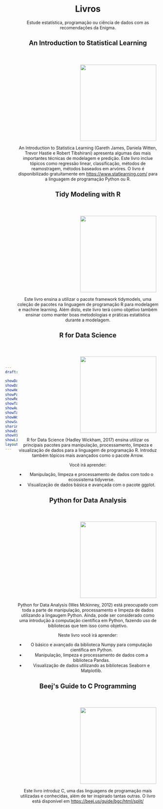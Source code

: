 ```yaml
---
draft: false

showDate : false
showDateUpdated: false
showHeadingAnchors: false
showPagination: false
showReadingTime: false
showTableOfContents: true
showAuthor: false
showTaxonomies: false 
showWordCount: false
showSummary: false
sharingLinks: false
showEdit: false
showViews: false
showLikes: false
layoutBackgroundHeaderSpace: false
---
```


<style>

    body {
        display: flex;
        align-items: center;
    }

    img {
        margin-left: 200px;
        margin-top: 40px;
    }

    .description {
        margin-bottom: 25px;
    }

</style>

<header id="title-block-header" class="quarto-title-block default">
<div class="quarto-title">
<h1 class="title">Livros</h1>
</div>

<div>
  <div class="description">
    Estude estatística, programação ou ciência de dados com as recomendações da Enigma.
  </div>
</div>

<main>
</main>
<h2>An Introduction to Statistical Learning</h2>

<img src="https://images.squarespace-cdn.com/content/v1/5ff2adbe3fe4fe33db902812/1611294680091-25SIDM9AHA8ECIFFST23/Screen+Shot+2021-01-21+at+11.02.06+AM.png" width="250" />

An Introduction to Statistica Learning (Gareth James, Daniela Witten, Trevor Hastie e Robert Tibshirani) apresenta algumas das mais importantes técnicas de modelagem e predição. Este livro inclue tópicos como regressão linear, classificação, métodos de reamostragem, métodos baseados em arvóres. O livro é disponibilizado gratuitamente em <https://www.statlearning.com/> para a linguagem de programação Python ou R.

<h2>Tidy Modeling with R</h2>

<img src="https://www.tmwr.org/images/cover.png" width="250" />

Este livro ensina a utilizar o pacote framework tidymodels, uma coleção de pacotes na linguagem de programação R para modelagem e machine learning. Além disto, este livro terá como objetivo também ensinar como manter boas metodologias e práticas estatística durante a modelagem.

<h2>R for Data Science</h2>

<img src="https://d33wubrfki0l68.cloudfront.net/b88ef926a004b0fce72b2526b0b5c4413666a4cb/24a30/cover.png" width="250" />

R for Data Science (Hadley Wickham, 2017) ensina utilizar os principais pacotes para manipulação, processamento, limpeza e visualização de dados para a linguagem de programação R. Introduz também tópicos mais avançados como o pacote Arrow.

Você irá aprender:

-   Manipulação, limpeza e processamento de dados com todo o ecossistema tidyverse.
-   Visualização de dados básica e avançada com o pacote ggplot.

<h2>Python for Data Analysis</h2>

<img src="https://wesmckinney.com/book/images/cover.png" width="250" />

Python for Data Analysis (Wes Mckinney, 2012) está preocupado com toda a parte de manipulação, processamento e limpeza de dados utilizando a lingaugem Python. Ainda, pode ser considerado como uma introdução à computação científica em Python, fazendo uso de bibliotecas que tem isso como objetivo.

Neste livro você irá aprender:

-   O básico e avançado da biblioteca Numpy para computação científica em Python.
-   Manipulação, limpeza e processamento de dados com a biblioteca Pandas.
-   Visualização de dados utilizando as bibliotecas Seaborn e Matplotlib.

<h2>Beej's Guide to C Programming</h2>

<img src="https://miro.medium.com/v2/resize:fit:750/0*jqimsO8ur433dMls.jpg" width="250" />

Este livro introduz C, uma das linguagens de programação mais utilizadas e conhecidas, além de ter inspirado tantas outras. O livro está disponível em <https://beej.us/guide/bgc/html/split/>
